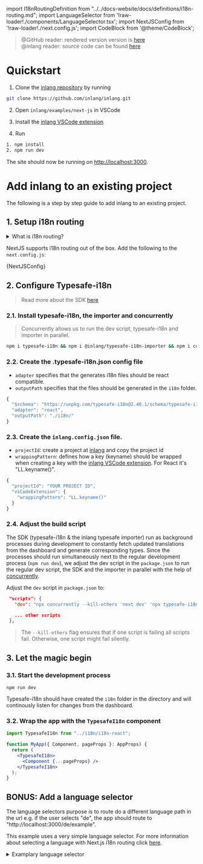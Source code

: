 import I18nRoutingDefinition from "../../docs-website/docs/definitions/i18n-routing.md";
import LanguageSelector from '!raw-loader!./components/LanguageSelector.tsx';
import NextJSConfig from '!raw-loader!./next.config.js';
import CodeBlock from '@theme/CodeBlock';

> @GitHub reader: rendered version version is [here](https://docs.inlang.dev/getting-started/next-js)  
> @inlang reader: source code can be found [here](https://github.com/inlang/inlang/tree/main/examples/next-js)

# Quickstart

1. Clone the [inlang repository](https://github.com/inlang/inlang) by running

```bash
git clone https://github.com/inlang/inlang.git
```

2. Open `inlang/examples/next-js` in VSCode

3. Install the [inlang VSCode extension](https://marketplace.visualstudio.com/items?itemName=inlang.vscode-extension)

4. Run

```bash
1. npm install
2. npm run dev
```

The site should now be running on [http://localhost:3000](http://localhost:3000).

# Add inlang to an existing project

The following is a step by step guide to add inlang to an existing project.

## 1. Setup i18n routing

<details>
  <summary>What is i18n routing?</summary>
  <I18nRoutingDefinition />
</details>

NextJS supports i18n routing out of the box. Add the following to the `next.config.js`:

<CodeBlock title="/next.config.js" className="language-js">
{NextJSConfig}
</CodeBlock>

## 2. Configure Typesafe-i18n

> Read more about the SDK [here](/overview/sdk)

### 2.1. Install typesafe-i18n, the importer and concurrently

> Concurrently allows us to run the dev script, typesafe-i18n and importer in parallel.

```bash
npm i typesafe-i18n && npm i @inlang/typesafe-i18n-importer && npm i concurrently --save-dev
```

### 2.2. Create the .typesafe-i18n.json config file

- `adapter` specifies that the generates i18n files should be react compatible.
- `outputPath` specifies that the files should be generated in the `i18n` folder.

```js title="typesafe-i18n.json"
{
  "$schema": "https://unpkg.com/typesafe-i18n@2.40.1/schema/typesafe-i18n.json",
  "adapter": "react",
  "outputPath": "./i18n/"
}
```

### 2.3. Create the `inlang.config.json` file.

- `projectId`: create a project at [inlang](https://app.inlang.dev) and copy the project id
- `wrappingPattern`: defines how a key (keyname) should be wrapped when creating a key with the [inlang
  VSCode extension](https://marketplace.visualstudio.com/items?itemName=inlang.vscode-extension). For React it's
  "LL.keyname()".

```js title="inlang.project.json"
{
  "projectId": "YOUR PROJECT ID",
  "vsCodeExtension": {
    "wrappingPattern": "LL.keyname()"
  }
}
```

### 2.4. Adjust the build script

The SDK (typesafe-i18n & the inlang typesafe importer) run as background processes during development to constantly fetch updated translations from the dashboard and generate corresponding types. Since the processes should run simultaneously next to the regular development process (`npm run dev`), we adjust the dev script in the `package.json` to run the regular dev script, the SDK and the importer in parallel with the help of [concurrently](https://www.npmjs.com/package/concurrently).

Adjust the `dev` script in `package.json` to:

```json
 "scripts": {
   "dev": "npx concurrently --kill-others 'next dev' 'npx typesafe-i18n' 'npx @inlang/typesafe-i18n-importer'",

   ... other scripts
 },
```

> The `--kill-others` flag ensures that if one script is failing all scripts fail. Otherwise, one
> script might fail silently.

## 3. Let the magic begin

### 3.1. Start the development process

`npm run dev`

Typesafe-i18n should have created the `i18n` folder in the directory and will continously listen for changes from the dashboard.

### 3.2. Wrap the app with the `TypesafeI18n` component

```jsx title="pages/_app.tsx"
import TypesafeI18n from "../i18n/i18n-react";

function MyApp({ Component, pageProps }: AppProps) {
  return (
    <TypesafeI18n>
      <Component {...pageProps} />
    </TypesafeI18n>
  );
}
```

## BONUS: Add a language selector

The language selectors purpose is to route do a different language path in the url e.g. if the user selects
"de", the app should route to "http://localhost:3000/de/example".

This example uses a very simple language selector. For more information about
selecting a language with Next.js i18n routing click [here](https://nextjs.org/docs/advanced-features/i18n-routing).

<details>
  <summary>Examplary language selector</summary>
  <CodeBlock className="language-jsx" title="/components/LanguageSelector.tsx">{LanguageSelector}</CodeBlock>
</details>
